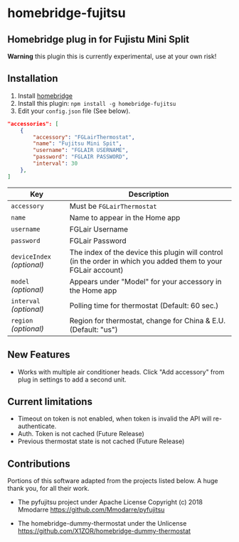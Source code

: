 # homebridge-fujitsu
## Homebridge plug in for Fujistu Mini Split

**Warning** this plugin this is currently experimental, use at your own risk!

## Installation

1. Install [homebridge](https://github.com/nfarina/homebridge#installation-details)
2. Install this plugin: `npm install -g homebridge-fujitsu`
3. Edit your `config.json` file (See below).

```json
"accessories": [
    {
        "accessory": "FGLairThermostat",
        "name": "Fujitsu Mini Spit",
        "username": "FGLAIR USERNAME",
        "password": "FGLAIR PASSWORD",
        "interval": 30
    },
]
```
| Key | Description |
| --- | --- |
| `accessory` | Must be `FGLairThermostat` |
| `name` | Name to appear in the Home app |
| `username` | FGLair Username |
| `password` | FGLair Password |
| `deviceIndex` _(optional)_ | The index of the device this plugin will control (in the order in which you added them to your FGLair account) |
| `model` _(optional)_ | Appears under "Model" for your accessory in the Home app |
| `interval` _(optional)_ | Polling time for thermostat (Default: 60 sec.) |
| `region` _(optional)_ | Region for thermostat, change for China & E.U. (Default: "us") |

## New Features
- Works with multiple air conditioner heads.  Click "Add accessory" from plug in settings to add a second unit.

## Current limitations
- Timeout on token is not enabled, when token is invalid the API will re-authenticate.
- Auth. Token is not cached (Future Release)
- Previous thermostat state is not cached (Future Release)

## Contributions
Portions of this software adapted from the projects listed below.  A huge thank you, for all their work.

- The pyfujitsu project under Apache License
Copyright (c) 2018 Mmodarre https://github.com/Mmodarre/pyfujitsu

- The homebridge-dummy-thermostat under the Unlicense
https://github.com/X1ZOR/homebridge-dummy-thermostat
